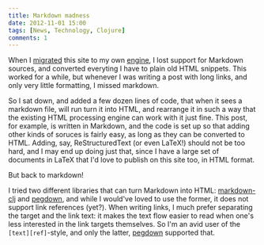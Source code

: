 ```yaml
---
title: Markdown madness
date: 2012-11-01 15:00
tags: [News, Technology, Clojure]
comments: 1
---
```


When I [migrated][1] this site to my own [engine][2], I lost support
for Markdown sources, and converted everyting I have to plain old HTML
snippets. This worked for a while, but whenever I was writing a post
with long links, and only very little formatting, I missed
markdown. 

 [1]: /blog/2012/06/27/madness/
 [2]: http://algernon.github.com/madness/

<!-- more -->

So I sat down, and added a few dozen lines of code, that when it sees
a markdown file, will run turn it into HTML, and rearrange it in such
a way that the existing HTML processing engine can work with it just
fine. This post, for example, is written in Markdown, and the code is
set up so that adding other kinds of soruces is fairly easy, as long
as they can be converted to HTML. Adding, say, ReStructuredText (or
even LaTeX!) should not be too hard, and I may end up doing just that,
since I have a large set of documents in LaTeX that I'd love to
publish on this site too, in HTML format.

But back to markdown!

I tried two different libraries that can turn Markdown into HTML:
[markdown-clj][3] and [pegdown][4], and while I would've loved to use
the former, it does not support link references (yet?). When writing
links, I much prefer separating the target and the link text: it makes
the text flow easier to read when one's less interested in the link
targets themselves. So I'm an avid user of the `[text][ref]`-style,
and only the latter, [pegdown][4] supported that.

 [3]: https://github.com/yogthos/markdown-clj
 [4]: https://github.com/sirthias/pegdown
